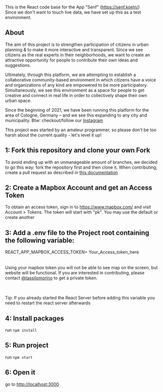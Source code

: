 <!-- @format -->

This is the React code base for the App "Senf" (https://senf.koeln/) <br/>
Since we don't want to touch live data, we have set up this as a test environment.

## About

The aim of this project is to strengthen participation of citizens in urban planning & to make it more interactive and transparent. Since we see citizens as the real experts in their neighborhoods, we want to create an attractive opportunity for people to contribute their own ideas and suggestions.

Ultimately, through this platform, we are attempting to establish a collaborative community-based environment in which citizens have a voice and organizations of any kind are empowered to be more participatory. Simultaneously, we see this environment as a space for people to get creative and connect in real life in order to collectively shape their own urban space.

Since the beginning of 2021, we have been running this platform for the area of Cologne, Germany – and we see this expanding to any city and municipality. Btw: checkout/follow our [Instagram](https://www.instagram.com/senf.koeln/)

This project was started by an amateur programmer, so please don't be too harsh about the current quality - let's level it up!

## 1: Fork this repository and clone your own Fork

To avoid ending up with an unmanageable amount of branches, we decided to go this way: fork the repository first and then clone it. When contributing, create a pull request as described in [this documentation](/docs/CREATE_A_PULL_REQUEST.md)

## 2: Create a Mapbox Account and get an Access Token

To obtain an access token, sign in to https://www.mapbox.com/ and visit Account > Tokens. The token will start with "pk". You may use the default or create another

## 3: Add a .env file to the Project root containing the following variable:

REACT_APP_MAPBOX_ACCESS_TOKEN= Your_Access_token_here <br/>
<br/><br/>
Using your mapbox token you will not be able to see map on the screen, but website will be functional. If you are interested in contributing, please contact [@tassilomorino](https://github.com/tassilomorino) to get a private token.

<br/><br/>
Tip: If you already started the React Server before adding this variable you need to restart the react server afterwards

## 4: Install packages

run `npm install`

## 5: Run project

run `npm start`

## 6: Open it

go to [http://localhost:3000](http://localhost:3000)
